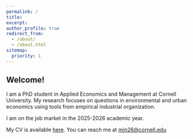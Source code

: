 ```yaml
---
permalink: /
title:
excerpt:
author_profile: true
redirect_from: 
  - /about/
  - /about.html
sitemap:
  priority: 1
---
```


<h2 id="welcome">
Welcome!
</h2>

I am a PhD student in Applied Economics and Management at Cornell University. My research focuses on questions in environmental and urban economics using tools from empirical industrial organization.

I am on the job market in the 2025-2026 academic year.

My CV is available [here](/files/navarro_cv.pdf). You can reach me at [min26@cornell.edu](mailto:min26@cornell.edu)